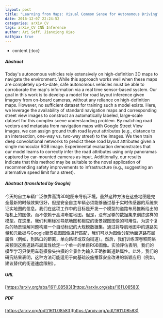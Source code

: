 ```yaml
---
layout: post
title: "Learning from Maps: Visual Common Sense for Autonomous Driving"
date: 2016-12-07 22:24:52
categories: arXiv_CV
tags: arXiv_CV CNN Inference
author: Ari Seff, Jianxiong Xiao
mathjax: true
---
```


* content
{:toc}

##### Abstract
Today's autonomous vehicles rely extensively on high-definition 3D maps to navigate the environment. While this approach works well when these maps are completely up-to-date, safe autonomous vehicles must be able to corroborate the map's information via a real time sensor-based system. Our goal in this work is to develop a model for road layout inference given imagery from on-board cameras, without any reliance on high-definition maps. However, no sufficient dataset for training such a model exists. Here, we leverage the availability of standard navigation maps and corresponding street view images to construct an automatically labeled, large-scale dataset for this complex scene understanding problem. By matching road vectors and metadata from navigation maps with Google Street View images, we can assign ground truth road layout attributes (e.g., distance to an intersection, one-way vs. two-way street) to the images. We then train deep convolutional networks to predict these road layout attributes given a single monocular RGB image. Experimental evaluation demonstrates that our model learns to correctly infer the road attributes using only panoramas captured by car-mounted cameras as input. Additionally, our results indicate that this method may be suitable to the novel application of recommending safety improvements to infrastructure (e.g., suggesting an alternative speed limit for a street).

##### Abstract (translated by Google)
今天的自主车辆广泛依靠高清3D地图来导航环境。虽然这种方法在这些地图是完全最新的时候效果很好，但是安全自主车辆必须能够通过基于实时传感器的系统来证实地图的信息。我们在这项工作中的目标是开发一个模型的道路布局推断给出的相机上的图像，而不依赖于高清晰度地图。但是，没有足够的数据集来训练这样的模型。在这里，我们利用标准导航地图和相应的街景视图图像的可用性，为这个复杂的场景理解问题构建一个自动标记的大规模数据集。通过将导航地图中的道路矢量和元数据与Google街景视图图像进行匹配，我们可以为图像分配地面道路布局属性（例如，到路口的距离，单向路径或双向街道）。然后，我们训练深卷积网络来预测这些道路布局属性给定一个单一的单目RGB图像。实验评估表明，我们的模型学习只使用车载摄像头拍摄的全景作为输入正确推断道路属性。此外，我们的研究结果表明，这种方法可能适用于向基础设施推荐安全改进的新颖应用（例如，建议替代的街道速度限制）。

##### URL
[https://arxiv.org/abs/1611.08583](https://arxiv.org/abs/1611.08583)

##### PDF
[https://arxiv.org/pdf/1611.08583](https://arxiv.org/pdf/1611.08583)

